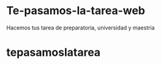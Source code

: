 # Te-pasamos-la-tarea-web
 Hacemos tus tarea de preparatoria, universidad y maestria
# tepasamoslatarea

